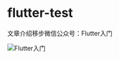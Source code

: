 # flutter-test
文章介绍移步微信公众号：Flutter入门

![Flutter入门](https://github.com/damengzai/flutter-test/blob/master/test_flutter/images/qrcode_for_gh_9227e8476358_258.jpg)

